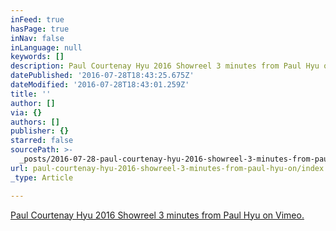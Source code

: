 ```yaml
---
inFeed: true
hasPage: true
inNav: false
inLanguage: null
keywords: []
description: Paul Courtenay Hyu 2016 Showreel 3 minutes from Paul Hyu on Vimeo.
datePublished: '2016-07-28T18:43:25.675Z'
dateModified: '2016-07-28T18:43:01.259Z'
title: ''
author: []
via: {}
authors: []
publisher: {}
starred: false
sourcePath: >-
  _posts/2016-07-28-paul-courtenay-hyu-2016-showreel-3-minutes-from-paul-hyu-on.md
url: paul-courtenay-hyu-2016-showreel-3-minutes-from-paul-hyu-on/index.html
_type: Article

---
```

[Paul Courtenay Hyu 2016 Showreel 3 minutes from Paul Hyu on Vimeo.][0]

[0]: https://vimeo.com/153786650